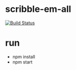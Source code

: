 # scribble-em-all
[![Build Status](https://travis-ci.com/avinashbharti97/scribble-em-all.svg?token=HE2iX64fMxnBpjN6Nwjg&branch=develop)](https://travis-ci.com/avinashbharti97/scribble-em-all)
# run
 - npm install
 - npm start
